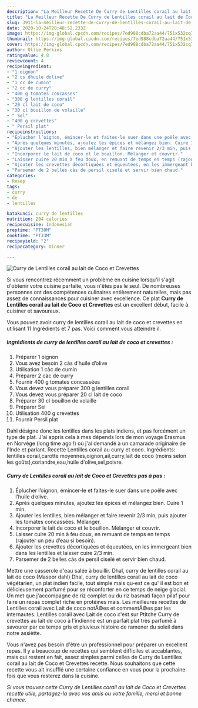 ```yaml
---
description: "La Meilleur Recette De Curry de Lentilles corail au lait de Coco et Crevettes"
title: "La Meilleur Recette De Curry de Lentilles corail au lait de Coco et Crevettes"
slug: 3911-la-meilleur-recette-de-curry-de-lentilles-corail-au-lait-de-coco-et-crevettes
date: 2020-10-24T20:48:52.233Z
image: https://img-global.cpcdn.com/recipes/7ed988cdba72aa44/751x532cq70/curry-de-lentilles-corail-au-lait-de-coco-et-crevettes-photo-principale-de-la-recette.jpg
thumbnail: https://img-global.cpcdn.com/recipes/7ed988cdba72aa44/751x532cq70/curry-de-lentilles-corail-au-lait-de-coco-et-crevettes-photo-principale-de-la-recette.jpg
cover: https://img-global.cpcdn.com/recipes/7ed988cdba72aa44/751x532cq70/curry-de-lentilles-corail-au-lait-de-coco-et-crevettes-photo-principale-de-la-recette.jpg
author: Ollie Perkins
ratingvalue: 4.8
reviewcount: 4
recipeingredient:
- "1 oignon"
- "2 cs dhuile dolive"
- "1 cc de cumin"
- "2 cc de curry"
- "400 g tomates concasses"
- "300 g lentilles corail"
- "20 cl lait de coco"
- "30 cl bouillon de volaille"
- " Sel"
- "400 g crevettes"
- " Persil plat"
recipeinstructions:
- "Éplucher l’oignon, émincer-le et faites-le suer dans une poêle avec l’huile d’olive."
- "Après quelques minutes, ajoutez les épices et mélangez bien. Cuire 1 min."
- "Ajouter les lentilles, bien mélanger et faire revenir 2/3 min, puis ajouter les tomates concassées. Mélanger."
- "Incorporer le lait de coco et le bouillon. Mélanger et couvrir."
- "Laisser cuire 20 min à feu doux, en remuant de temps en temps (rajouter un peu d’eau si besoin)."
- "Ajouter les crevettes décortiquées et équeutées, en les immergeant bien dans les lentilles et laisser cuire 2/3 min."
- "Parsemer de 2 belles càs de persil ciselé et servir bien chaud."
categories:
- Resep
tags:
- curry
- de
- lentilles

katakunci: curry de lentilles 
nutrition: 204 calories
recipecuisine: Indonesian
preptime: "PT30M"
cooktime: "PT33M"
recipeyield: "2"
recipecategory: Dinner

---
```



![Curry de Lentilles corail au lait de Coco et Crevettes](https://img-global.cpcdn.com/recipes/7ed988cdba72aa44/751x532cq70/curry-de-lentilles-corail-au-lait-de-coco-et-crevettes-photo-principale-de-la-recette.jpg)

Si vous rencontrez récemment un problème en cuisine lorsqu'il s'agit d'obtenir votre cuisine parfaite, vous n'êtes pas le seul. De nombreuses personnes ont des compétences culinaires entièrement naturelles, mais pas assez de connaissances pour cuisiner avec excellence. Ce plat <strong> Curry de Lentilles corail au lait de Coco et Crevettes </strong> est un excellent début, facile à cuisiner et savoureux.

<!--inarticleads1-->

Vous pouvez avoir curry de lentilles corail au lait de coco et crevettes en utilisant 11 Ingrédients et 7 pas. Voici comment vous atteindre il.

##### Ingrédients de curry de lentilles corail au lait de coco et crevettes :

1. Préparer 1 oignon
1. Vous avez besoin 2 càs d’huile d’olive
1. Utilisation 1 càc de cumin
1. Préparer 2 càc de curry
1. Fournir 400 g tomates concassées
1. Vous devez vous préparer 300 g lentilles corail
1. Vous devez vous préparer 20 cl lait de coco
1. Préparer 30 cl bouillon de volaille
1. Préparer  Sel
1. Utilisation 400 g crevettes
1. Fournir  Persil plat


Dahl désigne donc les lentilles dans les plats indiens, et pas forcément un type de plat. J&#39;ai appris cela à mes dépends lors de mon voyage Erasmus en Norvège (long time ago !) où j&#39;ai demandé à un camarade originaire de l&#39;Inde et parlant. Recette Lentilles corail au curry et coco. Ingrédients: lentilles corail,carotte moyennes,oignon,ail,curry,lait de coco (moins selon les goûts),coriandre,eau,huile d&#39;olive,sel,poivre. 

<!--inarticleads2-->

##### Curry de Lentilles corail au lait de Coco et Crevettes pas à pas :

1. Éplucher l’oignon, émincer-le et faites-le suer dans une poêle avec l’huile d’olive.
1. Après quelques minutes, ajoutez les épices et mélangez bien. Cuire 1 min.
1. Ajouter les lentilles, bien mélanger et faire revenir 2/3 min, puis ajouter les tomates concassées. Mélanger.
1. Incorporer le lait de coco et le bouillon. Mélanger et couvrir.
1. Laisser cuire 20 min à feu doux, en remuant de temps en temps (rajouter un peu d’eau si besoin).
1. Ajouter les crevettes décortiquées et équeutées, en les immergeant bien dans les lentilles et laisser cuire 2/3 min.
1. Parsemer de 2 belles càs de persil ciselé et servir bien chaud.


Mettre une casserole d&#39;eau salée à bouillir. Dhal, curry de lentilles corail au lait de coco (Masoor dahl) Dhal, curry de lentilles corail au lait de coco végétarien, un plat indien facile, tout simple mais qu-est ce qu&#39; il est bon et délicieusement parfumé pour se réconforter en ce temps de neige glacial. Un met que j&#39;accompagne de riz complet ou du riz basmati façon pilaf pour faire un repas complet riche en protéines mais. Les meilleures recettes de Lentilles corail avec Lait de coco notÃ©es et commentÃ©es par les internautes. Lentilles corail avec Lait de coco c&#39;est sur Ptitche Curry de crevettes au lait de coco à l&#39;indienne est un parfait plat très parfumé à savourer par ce temps gris et pluvieux histoire de ramener du soleil dans notre assiètte. 

<!--inarticleads1-->

<p>
Vous n'avez pas besoin d'être un professionnel pour préparer un excellent repas. Il y a beaucoup de recettes qui semblent difficiles et accablantes, mais qui restent en fait, assez simples parmi celles de Curry de Lentilles corail au lait de Coco et Crevettes recette. Nous souhaitons que cette recette vous ait insufflé une certaine confiance en vous pour la prochaine fois que vous resterez dans la cuisine.
</p>

<p>
<i>Si vous trouvez cette Curry de Lentilles corail au lait de Coco et Crevettes recette utile, partagez-la avec vos amis ou votre famille, merci et bonne chance.</i>
</p>
